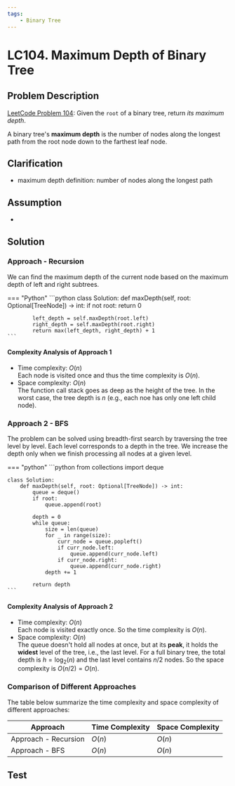 ```yaml
---
tags:
    - Binary Tree
---
```


# LC104. Maximum Depth of Binary Tree

## Problem Description

[LeetCode Problem 104](https://leetcode.com/problems/maximum-depth-of-binary-tree/):
Given the `root` of a binary tree, return _its maximum depth_.

A binary tree's **maximum depth** is the number of nodes along the longest path from the
root node down to the farthest leaf node.

## Clarification

- maximum depth definition: number of nodes along the longest path

## Assumption

-

## Solution

### Approach - Recursion

We can find the maximum depth of the current node based on the maximum depth of left and
right subtrees.

=== "Python"
    ```python
    class Solution:
        def maxDepth(self, root: Optional[TreeNode]) -> int:
            if not root:
                return 0

            left_depth = self.maxDepth(root.left)
            right_depth = self.maxDepth(root.right)
            return max(left_depth, right_depth) + 1
    ```

#### Complexity Analysis of Approach 1

- Time complexity: $O(n)$  
    Each node is visited once and thus the time complexity is $O(n)$.
- Space complexity: $O(n)$  
    The function call stack goes as deep as the height of the tree. In the worst case,
    the tree depth is $n$ (e.g., each noe has only one left child node).

### Approach 2 - BFS

The problem can be solved using breadth-first search by traversing the tree level by
level. Each level corresponds to a depth in the tree. We increase the depth only when
we finish processing all nodes at a given level.

=== "python"
    ```python
    from collections import deque


    class Solution:
        def maxDepth(self, root: Optional[TreeNode]) -> int:
            queue = deque()
            if root:
                queue.append(root)

            depth = 0
            while queue:
                size = len(queue)
                for _ in range(size):
                    curr_node = queue.popleft()
                    if curr_node.left:
                        queue.append(curr_node.left)
                    if curr_node.right:
                        queue.append(curr_node.right)
                depth += 1

            return depth
    ```

#### Complexity Analysis of Approach 2

- Time complexity: $O(n)$  
    Each node is visited exactly once. So the time complexity is $O(n)$.
- Space complexity: $O(n)$  
    The queue doesn't hold all nodes at once, but at its **peak**, it holds the
    **widest** level of the tree, i.e., the last level. For a full binary tree, the
    total depth is $h = \log_2(n)$ and the last level contains $n / 2$ nodes. So the
    space complexity is $O(n / 2) = O(n)$.

### Comparison of Different Approaches

The table below summarize the time complexity and space complexity of different
approaches:

Approach             | Time Complexity | Space Complexity
---------------------|-----------------|-----------------
Approach - Recursion | $O(n)$          | $O(n)$
Approach - BFS       | $O(n)$          | $O(n)$

## Test
